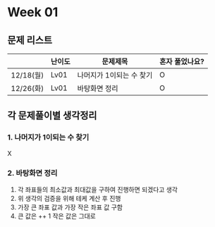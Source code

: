 # Week 01

## 문제 리스트

|          | 난이도  | 문제제목           | 혼자 풀었나요? |
|----------|------|----------------|----------|
| 12/18(월) | Lv01 | 나머지가 1이되는 수 찾기 | O        |
| 12/26(화) | Lv01 | 바탕화면 정리        | O        |





## 각 문제풀이별 생각정리
### 1. 나머지가 1이되는 수 찾기
X

### 2. 바탕화면 정리
1. 각 좌표들의 최소값과 최대값을 구하여 진행하면 되겠다고 생각
2. 위 생각의 검증을 위해 테케 계산 후 진행
3. 가장 큰 좌표 값과 가장 작은 좌표 값 구함
4. 큰 값은 ++ 1 작은 값은 그대로


